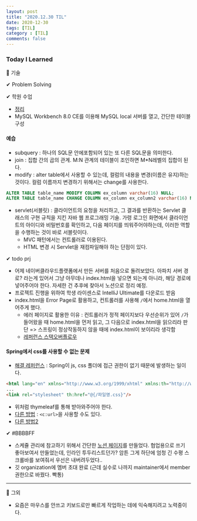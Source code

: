 ```yaml
---
layout: post
title: "2020.12.30 TIL"
date: 2020-12-30
tags: [TIL]
category : [TIL]
comments: false
---
```


### Today I Learned  

💎 기술  

✔ Problem Solving  

✔ 학원 수업
- [정리](https://joomal.github.io//201230aca/)
- MySQL Workbench 8.0 CE를 이용해 MySQL local 서버를 열고, 간단한 테이블 구성

#### 예습
- subquery : 하나의 SQL문 안에포함되어 있는 또 다른 SQL문을 의미한다.
- join : 집합 간의 곱의 관계. M:N 관계의 테이블이 조인하면 M*N레벨의 집합이 된다.
- modify : alter table에서 사용할 수 있는데, 컬럼의 내용을 변경(이름은 유지)하는 것이다. 컬럼 이름까지 변경하기 위해서는 change를 사용한다.

```sql
ALTER TABLE table_name MODIFY COLUMN ex_column varchar(16) NULL;
ALTER TABLE table_name CHANGE COLUMN ex_column ex_column2 varchar(16) NULL;
```

- servlet(서블릿) : 클라이언트의 요청을 처리하고, 그 결과를 반환하는 Servlet 클래스의 구현 규칙을 지킨 자바 웹 프로그래밍 기술. 가령 로그인 화면에서 클라이언트의 아이디와 비밀번호를 확인하고, 다음 페이지를 띄워주어야하는데, 이러한 역할을 수행하는 것이 바로 서블릿이다.
  - MVC 패턴에서는 컨트롤러로 이용된다.
  - HTML 변경 시 Servlet을 재컴파일해야 하는 단점이 있다.

✔ todo prj
- 어제 네이버클라우드플랫폼에서 만든 서버를 처음으로 돌려보았다. 아파치 서버 경로? 라는게 있어서 그냥 아무데나 index.html을 넣으면 되는게 아니라, 해당 경로에 넣어주어야 한다. 자세한 건 추후에 찾아서 노션으로 정리 예정.
- 프로젝트 진행을 위하여 학생 라이센스로 IntelliJ Ultimate를 다운로드 받음
- index.html을 Error Page로 활용하고, 컨트롤러를 사용해 `/`에서 home.html을 열어주게 했다.
  - 에러 페이지로 활용한 이유 : 컨트롤러가 정적 페이지보다 우선순위가 있어 `/`가 들어왔을 때 home.html을 먼저 읽고, 그 다음으로 index.html을 읽으리라 판단 => 스프링이 정상작동하지 않을 때에 index.html이 보이리라 생각함
  - [레퍼런스  스택오버플로우](https://stackoverflow.com/questions/27170772/where-to-put-static-files-such-as-css-in-a-spring-boot-project)

#### Spring에서 css를 사용할 수 없는 문제
- [해결 레퍼런스](https://stackoverflow.com/questions/27170772/where-to-put-static-files-such-as-css-in-a-spring-boot-project) : Spring이 js, css 폴더에 접근 권한이 없기 때문에 발생하는 일이다.

```html
<html lang="en" xmlns="http://www.w3.org/1999/xhtml" xmlns:th="http://www.thymeleaf.org">
...
<link rel="stylesheet" th:href="@{/파일명.css}"/>
```

- 위처럼 thymeleaf를 통해 받아와주어야 한다.
- [다른 방법](https://woopi1087.tistory.com/9) : `<c:url>`을 사용할 수도 있다.
- [다른 방법2](https://m.blog.naver.com/PostView.nhn?blogId=cylife3556&logNo=221542930015&proxyReferer=https:%2F%2Fwww.google.com%2F)

✔ #BBBBFF
- 스케쥴 관리에 참고하기 위해서 간단한 [노션 페이지](https://www.notion.so/yelin1122/J2KB-Web-BBBBFF-83d2b3f9b2af4692998dd7d5987e12a8)를 만들었다. 협업용으로 쓰기 좋아보여서 만들었는데, 인라인 투두리스트던가? 암튼 그게 하단에 엄청 긴 수평 스크롤바를 보여줘서 우선은 내버려두었다..
- 깃 organization에 멤버 초대 완료 (근데 실수로 나까지 maintainer에서 member 권한으로 바꿨다. 빡통)

---

💎 그외
- 요즘은 마우스를 안쓰고 키보드로만 빠르게 작업하는 데에 익숙해지려고 노력중이다.
